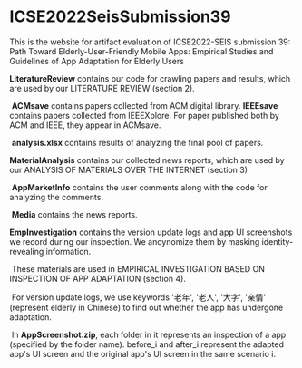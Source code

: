 # ICSE2022SeisSubmission39
This is the website for artifact evaluation of ICSE2022-SEIS submission 39: Path Toward Elderly-User-Friendly Mobile Apps: Empirical Studies and Guidelines of App Adaptation for Elderly Users

**LiteratureReview** contains our code for crawling papers and results, which are used by our LITERATURE REVIEW (section 2).

​		  **ACMsave** contains papers collected from ACM digital library. **IEEEsave** contains papers collected from IEEEXplore. For paper published both by ACM and IEEE, they appear in ACMsave.	

​		  **analysis.xlsx**	contains results of analyzing the final pool of papers.



**MaterialAnalysis** contains our collected news reports, which are used by our ANALYSIS OF MATERIALS OVER THE INTERNET (section 3)

​	  **AppMarketInfo** contains the user comments  along with the code for analyzing the comments.

​	  **Media** contains the news reports.



**EmpInvestigation** contains the version update logs and app UI screenshots we record during our inspection. We anoynomize them by masking identity-revealing information. 

​		  These materials are used in EMPIRICAL INVESTIGATION BASED ON INSPECTION OF APP ADAPTATION (section 4).

​		  For version update logs, we use keywords '老年', '老人', '大字', '亲情' (represent elderly in Chinese) to find out whether the app has undergone adaptation.

​		  In **AppScreenshot.zip**, each folder in it represents an inspection of a app (specified by the folder name). before_i and after_i represent the adapted app's UI screen and the original app's UI screen in the same scenario i.



